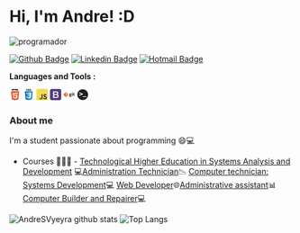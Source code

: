 # Hi, I'm Andre! :D


![programador](https://user-images.githubusercontent.com/56928555/92814626-cfcbb080-f399-11ea-8af3-c9e27d294775.gif)

[![Github Badge](https://img.shields.io/badge/-Github-000?style=flat-square&logo=Github&logoColor=white&link=https://github.com/AndreSVyeyra)](https://github.com/AndreSVyeyra)
[![Linkedin Badge](https://img.shields.io/badge/-LinkedIn-blue?style=flat-square&logo=Linkedin&logoColor=white&link=https://www.linkedin.com/in/andre-dos-santos-vieira-b91562175/)](https://www.linkedin.com/in/andre-dos-santos-vieira-b91562175/)
 [![Hotmail Badge](https://img.shields.io/badge/-Hotmail-0078D4?style=flat-square&logo=microsoft-outlook&logoColor=white&link=mailto:andrevieira20181999@outlook.com)](mailto:andrevieira20181999@outlook.com)

**Languages and Tools  :**


<code><img height="20" src="https://raw.githubusercontent.com/github/explore/80688e429a7d4ef2fca1e82350fe8e3517d3494d/topics/html/html.png"></code>
<code><img height="20" src="https://raw.githubusercontent.com/github/explore/80688e429a7d4ef2fca1e82350fe8e3517d3494d/topics/css/css.png"></code>
<code><img height="20" src="https://raw.githubusercontent.com/github/explore/80688e429a7d4ef2fca1e82350fe8e3517d3494d/topics/javascript/javascript.png"></code>
<code><img height="20" src="https://raw.githubusercontent.com/github/explore/80688e429a7d4ef2fca1e82350fe8e3517d3494d/topics/bootstrap/bootstrap.png"></code>
<code><img height="20" src="https://raw.githubusercontent.com/github/explore/80688e429a7d4ef2fca1e82350fe8e3517d3494d/topics/git/git.png"></code>
<code><img height="20" src="https://raw.githubusercontent.com/github/explore/80688e429a7d4ef2fca1e82350fe8e3517d3494d/topics/terminal/terminal.png"></code>


### About me

I'm a student passionate about programming 😄💻



- Courses 👨🏼‍🏫 - [Technological Higher Education in Systems Analysis and Development](https://www.guiadacarreira.com.br/carreira/analise-e-desenvolvimento-de-sistemas/#:~:text=O%20tecn%C3%B3logo%20em%20An%C3%A1lise%20e,de%20sistemas%20computacionais%20e%20software.&text=Saiba%20mais%20sobre%20a%20carreira,o%20curso%20e%20onde%20estudar!) 💻[Administration Technician](https://editalconcursosbrasil.com.br/blog/o-que-faz-um-tecnico-em-administracao/)📉 [Computer technician: Systems Development](http://www.timoteo.cefetmg.br/informatica/#:~:text=Os%20cursos%20t%C3%A9cnicos%20em%20Desenvolvimento,linguagens%20de%20programa%C3%A7%C3%A3o%20de%20computadores)💻 [Web Developer](https://br.godaddy.com/blog/o-que-faz-um-desenvolvedor-web/)🌐[Administrative assistant](https://www.guiadacarreira.com.br/carreira/o-que-faz-um-assistente-administrativo/)📊[Computer Builder and Repairer](http://www.pe.senai.br/cursos/detalhe/curso/104/#.X1qhbWhKjIU)💻


![AndreSVyeyra github stats](https://github-readme-stats.vercel.app/api?username=AndreSVyeyra) ![Top Langs](https://github-readme-stats.vercel.app/api/top-langs/?username=AndreSVyeyra&layout=compact)
